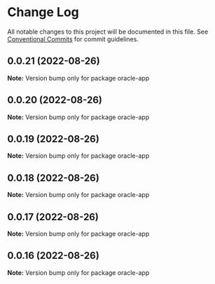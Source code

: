 # Change Log

All notable changes to this project will be documented in this file.
See [Conventional Commits](https://conventionalcommits.org) for commit guidelines.

## 0.0.21 (2022-08-26)

**Note:** Version bump only for package oracle-app





## 0.0.20 (2022-08-26)

**Note:** Version bump only for package oracle-app





## 0.0.19 (2022-08-26)

**Note:** Version bump only for package oracle-app





## 0.0.18 (2022-08-26)

**Note:** Version bump only for package oracle-app





## 0.0.17 (2022-08-26)

**Note:** Version bump only for package oracle-app





## 0.0.16 (2022-08-26)

**Note:** Version bump only for package oracle-app

